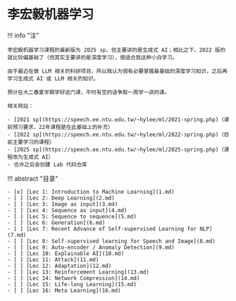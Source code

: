 # 李宏毅机器学习

!!! info "注"

    李宏毅机器学习课程的最新版为 2025 sp，但主要讲的是生成式 AI；相比之下，2022 版的就比较偏基础了（但其实主要讲的是深度学习），很适合我这种小白学习。

    由于最近在做 LLM 相关的科研项目，所以我认为很有必要掌握最基础的深度学习知识，之后再学习生成式 AI 或 LLM 相关的知识。

    预计在大二春夏学期学好这门课，平时有空的话争取一周学一讲的课。

    相关网站：

    - [2021 sp](https://speech.ee.ntu.edu.tw/~hylee/ml/2021-spring.php)（课前预习要求，22年课程是在此基础上的补充）
    - [2022 sp](https://speech.ee.ntu.edu.tw/~hylee/ml/2022-spring.php)（目前主要学习的课程）
    - [2025 sp](https://speech.ee.ntu.edu.tw/~hylee/ml/2025-spring.php)（课程改为生成式 AI）
    - 也许之后会创建 Lab 代码仓库


!!! abstract "目录"

    - [x] [Lec 1: Introduction to Machine Learning](1.md)
    - [ ] [Lec 2: Deep Learning](2.md)
    - [ ] [Lec 3: Image as input](3.md)
    - [ ] [Lec 4: Sequence as input](4.md)
    - [ ] [Lec 5: Sequence to sequence](5.md)
    - [ ] [Lec 6: Generation](6.md)
    - [ ] [Lec 7: Recent Advance of Self-supervised Learning for NLP](7.md)
    - [ ] [Lec 8: Self-supervised learning for Speech and Image](8.md)
    - [ ] [Lec 9: Auto-encoder / Anomaly Detection](9.md)
    - [ ] [Lec 10: Explainable AI](10.md)
    - [ ] [Lec 11: Attack](11.md)
    - [ ] [Lec 12: Adaptation](12.md)
    - [ ] [Lec 13: Reinforcement Learning](13.md)
    - [ ] [Lec 14: Network Compression](14.md)
    - [ ] [Lec 15: Life-long Learning](15.md)
    - [ ] [Lec 16: Meta Learning](16.md)